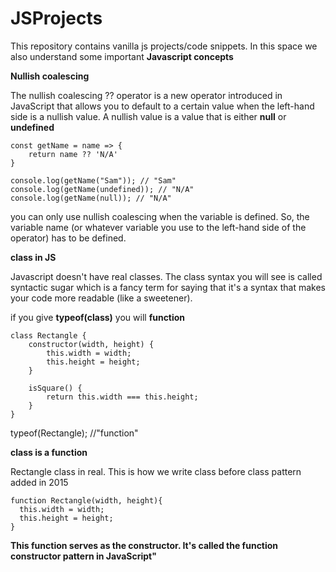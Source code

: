 # JSProjects
This repository contains vanilla js projects/code snippets. In this space we also understand some important **Javascript concepts**

**Nullish coalescing**

The nullish coalescing ?? operator is a new operator introduced in JavaScript that allows you to default to a certain value when the left-hand side is a nullish value. A nullish value is a value that is either **null** or **undefined**

```
const getName = name => {
    return name ?? 'N/A'
}

console.log(getName("Sam")); // "Sam"
console.log(getName(undefined)); // "N/A"
console.log(getName(null)); // "N/A"

```
you can only use nullish coalescing when the variable is defined. So, the variable name (or whatever variable you use to the left-hand side of the operator) has to be defined.


**class in JS**

Javascript doesn't have real classes. The class syntax you will see is called syntactic sugar which is a fancy term for saying that it's a syntax that makes your code more readable (like a sweetener).

if you give **typeof(class)** you will **function**

```
class Rectangle {
    constructor(width, height) {
        this.width = width;
        this.height = height;
    }

    isSquare() {
        return this.width === this.height;
    }
}

```

typeof(Rectangle); //"function"

**class is a function**

Rectangle class in real. This is how we write class before class pattern added in 2015 

```
function Rectangle(width, height){
  this.width = width;
  this.height = height;
}
```
**This function serves as the constructor. It's called the function constructor pattern in JavaScript"**
